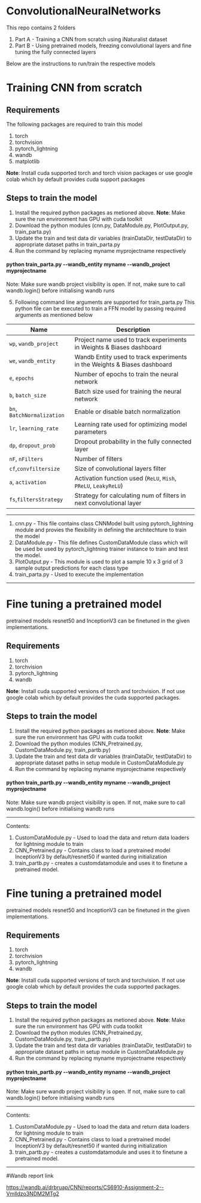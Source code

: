 # ConvolutionalNeuralNetworks

This repo contains 2 folders 
1. Part A - Training a CNN from scratch using iNaturalist dataset
2. Part B - Using pretrained models, freezing convolutional layers and fine tuning the fully connected layers

Below are the instructions to run/train the respective models

# Training CNN from scratch

## Requirements
The following packages are required to train this model
1. torch
2. torchvision
3. pytorch_lightning
4. wandb
5. matplotlib

**Note**: Install cuda supported torch and torch vision packages or use google colab which by default provides cuda support packages


## Steps to train the model
1. Install the required python packages as metioned above. **Note**: Make sure the run environment has GPU with cuda toolkit
2. Download the python modules (cnn.py, DataModule.py, PlotOutput.py, train_parta.py)
3. Update the train and test data dir variables (trainDataDir, testDataDir) to appropriate dataset paths in train_parta.py
4. Run the command by replacing myname myprojectname respectively
#### python train_parta.py --wandb_entity myname --wandb_project myprojectname
Note: Make sure wandb project visibility is open. If not, make sure to call wandb.login() before initialising wandb runs

5. Following command line arguments are supported for train_parta.py
This python file can be executed to train a FFN model by passing required arguments as mentioned below

| Name                | Description                                                                           |
|---------------------|---------------------------------------------------------------------------------------|
| `wp`, `wandb_project` | Project name used to track experiments in Weights & Biases dashboard                |
| `we`, `wandb_entity`  | Wandb Entity used to track experiments in the Weights & Biases dashboard             |
| `e`, `epochs`          | Number of epochs to train the neural network                                         |
| `b`, `batch_size`      | Batch size used for training the neural network                                      |
| `bn`, `BatchNormalization` | Enable or disable batch normalization                                            |
| `lr`, `learning_rate`  | Learning rate used for optimizing model parameters                                    |
| `dp`, `dropout_prob`   | Dropout probability in the fully connected layer                                        |
|`nF`, `nFilters`        |Number of filters                                                                      |
|`cf`,`convfiltersize`   | Size of convolutional layers filter                                                    |
| `a`, `activation`      | Activation function used (`ReLU`, `Mish`, `PReLU`, `LeakyReLU`)                       |
|`fs`,`filtersStrategy`| Strategy for calculating num of filters in next convolutional layer|


---------------------------------------------------------

1. cnn.py - This file contains class CNNModel built using pytorch_lightning module and provies the flexibility in defining the architechture to train the model
2. DataModule.py - This file defines CustomDataModule class which will be used be used by pytorch_lightning trainer instance to train and test the model.
3. PlotOutput.py - This module is used to plot a sample 10 x 3 grid of 3 sample output predictions for each class type
4. train_parta.py - Used to execute the implementation
   
--------------------------------------------------------------------------

# Fine tuning a pretrained model

pretrained models resnet50 and InceptionV3 can be finetuned in the given implementations.

## Requirements
1. torch
2. torchvision
3. pytorch_lightning
4. wandb
   
**Note**: Install cuda supported versions of torch and torchvision. If not use google colab which by default provides the cuda supported packages.

## Steps to train the model
1. Install the required python packages as metioned above. **Note**: Make sure the run environment has GPU with cuda toolkit
2. Download the python modules (CNN_Pretrained.py, CustomDataModule.py, train_partb.py)
3. Update the train and test data dir variables (trainDataDir, testDataDir) to appropriate dataset paths in setup module in CustomDataModule.py
5. Run the command by replacing myname myprojectname respectively
#### python train_partb.py --wandb_entity myname --wandb_project myprojectname
Note: Make sure wandb project visibility is open. If not, make sure to call wandb.login() before initialising wandb runs

---------------------------------------
Contents:
1. CustomDataModule.py - Used to load the data and return data loaders for lightning module to train
2. CNN_Pretrained.py - Contains class to load a pretrained model InceptionV3 by default/resnet50 if wanted during initialization
3. train_partb.py - creates a customdatamodule and uses it to finetune a pretrained model.

# Fine tuning a pretrained model

pretrained models resnet50 and InceptionV3 can be finetuned in the given implementations.

## Requirements
1. torch
2. torchvision
3. pytorch_lightning
4. wandb
   
**Note**: Install cuda supported versions of torch and torchvision. If not use google colab which by default provides the cuda supported packages.

## Steps to train the model
1. Install the required python packages as metioned above. **Note**: Make sure the run environment has GPU with cuda toolkit
2. Download the python modules (CNN_Pretrained.py, CustomDataModule.py, train_partb.py)
3. Update the train and test data dir variables (trainDataDir, testDataDir) to appropriate dataset paths in setup module in CustomDataModule.py
5. Run the command by replacing myname myprojectname respectively
#### python train_partb.py --wandb_entity myname --wandb_project myprojectname
Note: Make sure wandb project visibility is open. If not, make sure to call wandb.login() before initialising wandb runs

---------------------------------------
Contents:
1. CustomDataModule.py - Used to load the data and return data loaders for lightning module to train
2. CNN_Pretrained.py - Contains class to load a pretrained model InceptionV3 by default/resnet50 if wanted during initialization
3. train_partb.py - creates a customdatamodule and uses it to finetune a pretrained model.

--------------------------------------------------
#Wandb report link

https://wandb.ai/drbruap/CNN/reports/CS6910-Assignment-2--Vmlldzo3NDM2MTg2

